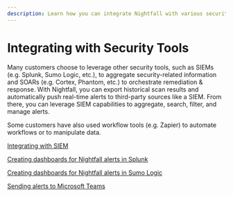 ```yaml
---
description: Learn how you can integrate Nightfall with various security tools.
---
```


# Integrating with Security Tools

Many customers choose to leverage other security tools, such as SIEMs (e.g. Splunk, Sumo Logic, etc.), to aggregate security-related information and SOARs (e.g. Cortex, Phantom, etc.) to orchestrate remediation & response. With Nightfall, you can export historical scan results and automatically push real-time alerts to third-party sources like a SIEM. From there, you can leverage SIEM capabilities to aggregate, search, filter, and manage alerts.

Some customers have also used workflow tools (e.g. Zapier) to automate workflows or to manipulate data.&#x20;

[Integrating with SIEM](siem/)

[Creating dashboards for Nightfall alerts in Splunk](splunk.md)

[Creating dashboards for Nightfall alerts in Sumo Logic](sumo_logic.md)

[Sending alerts to Microsoft Teams](ms_teams.md)

